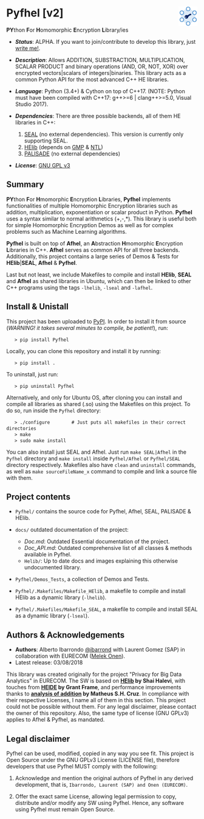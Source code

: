 # Pyfhel [v2]<img width="10%" height="10%" align="right"  src="/docs/logo/logo.png">
**PY**thon **F**or **H**omomorphic **E**ncryption **L**ibrary/ies

* **_Status_**: ALPHA. If you want to join/contribute to develop this library, just [write me!](mailto:ibarrond@eurecom.fr).
* **_Description_**: Allows ADDITION, SUBSTRACTION, MULTIPLICATION, SCALAR PRODUCT and binary operations (AND, OR, NOT, XOR) over encrypted vectors|scalars of integers|binaries. This library acts as a common Python API for the most advanced C++ HE libraries.
* **_Language_**: Python (3.4+) & Cython on top of C++17. (NOTE: Python must have been compiled with C++17: g++>=6 | clang++>=5.0, Visual Studio 2017).
* **_Dependencies_**: There are three possible backends, all of them HE libraries in C++:
   
   1. [SEAL](https://www.microsoft.com/en-us/research/project/simple-encrypted-arithmetic-library/) (no external dependencies). This version is currently only supporting SEAL.
   2. [HElib](https://github.com/shaih/HElib) (depends on [GMP](http://www.gmplib.org) & [NTL](http://www.shoup.net/ntl/download.html))
   3. [PALISADE](https://git.njit.edu/palisade/PALISADE.git) (no external dependencies)
  
* **_License_**: [GNU GPL v3](https://www.gnu.org/licenses/gpl-3.0.en.html)

## Summary
**PY**thon **F**or **H**momorphic **E**ncryption **L**ibraries, **Pyfhel** implements functionalities of multiple Homomorphic Encryption libraries such as addition, multiplication, exponentiation or scalar product in Python. **Pyfhel** uses a syntax similar to normal arithmetics (+,-,\*). This library is useful both for simple Homomorphic Encryption Demos as well as for complex problems such as Machine Learning algorithms.

**Pyfhel** is built on top of **Afhel**, an **A**bstraction **H**momorphic **E**ncryption **L**ibraries in C++. **Afhel** serves as common API for all three backends. Additionally, this project contains a large series of Demos & Tests for **HElib**|**SEAL**, **Afhel** & **Pyfhel**.

Last but not least, we include Makefiles to compile and install **HElib**, **SEAL** and **Afhel** as shared libraries in Ubuntu, which can then be linked to other C++ programs using the tags `-lhelib`, `-lseal` and `-lafhel`.

## Install & Unistall
This project has been uploaded to [PyPI](https://pypi.org/project/Pyfhel/). In order to install it from source (*WARNING! it takes several minutes to compile, be patient!*), run:

	   > pip install Pyfhel

Locally, you can clone this repository and install it by running:

	   > pip install .

To uninstall, just run:
	
	   > pip uninstall Pyfhel

Alternatively, and only for Ubuntu OS, after cloning you can install and compile all libraries as shared (.so) using the Makefiles on this project. To do so, run inside the `Pyfhel` directory:

	   > ./configure		# Just puts all makefiles in their correct directories
	   > make
	   > sudo make install

You can also install just SEAL and Afhel. Just run `make SEAL|Afhel` in the `Pyfhel` directory and `make install` inside `Pyfhel/Afhel` or `Pyfhel/SEAL` directory respectively. Makefiles also have `clean` and `uninstall` commands, as well as `make sourceFileName_x` command to compile and link a source file with them.
       
 
## Project contents
- `Pyfhel/` contains the source code for Pyfhel, Afhel, SEAL, PALISADE & HElib.

- `docs/` outdated documentation of the project:

     - *Doc.md*: Outdated Essential documentation of the project.
	 - *Doc_API.md*: Outdated comprehensive list of all classes & methods available in Pyfhel.
     - `Helib/`: Up to date docs and images explaining this otherwise undocumented library.

- `Pyfhel/Demos_Tests`, a collection of Demos and Tests.
- `Pyfhel/.Makefiles/Makefile_HElib`, a makefile to compile and install HElib as a dynamic library (`-lhelib`).
- `Pyfhel/.Makefiles/Makefile_SEAL`, a makefile to compile and install SEAL as a dynamic library (`-lseal`).

## Authors & Acknowledgements


- **Authors**: Alberto Ibarrondo [@ibarrond](https://github.com/ibarrond) with Laurent Gomez (SAP) in collaboration with EURECOM ([Melek Onen](http://www.eurecom.fr/~onen/)).
- Latest release: 03/08/2018

This library was created originally for the project "Privacy for Big Data Analytics" in EURECOM. The SW is based on **[HElib](https://github.com/shaih/HElib) by Shai Halevi**, with touches from **[HEIDE](https://github.com/heide-support/HEIDE) by Grant Frame**, and performance improvements thanks to **[analysis of addition](https://mshcruz.wordpress.com/2017/05/13/sum-of-encrypted-vectors/) by Matheus S.H. Cruz**. In compliance with their respective Licenses, I name all of them in this section. This project could not be possible without them. For any legal disclaimer, please contact the owner of this repository. Also, the same type of license (GNU GPLv3) applies to Afhel & Pyfhel, as mandated.

## Legal disclaimer

Pyfhel can be used, modified, copied in any way you see fit. This project is Open Source under the GNU GPLv3 License (LICENSE file), therefore developers that use Pyfhel MUST comply with the following:

   1. Acknowledge and mention the original authors of Pyfhel in any derived development, that is, `Ibarrondo, Laurent (SAP) and Onen (EURECOM)`.

   2. Offer the exact same License, allowing legal permission to copy, distribute and/or modify any SW using Pyfhel. Hence, any software using Pyfhel must remain Open Source.
